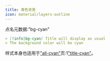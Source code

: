```yaml
---
title: 青色背景
icon: material/layers-outline
---
```


点名元数据:"bg-cyan"

```md
> [!info|bg-cyan] Title will display as usual
> The background color will be cyan
```

样式本身也适用于["all-cyan"](../combined-styling/page-5.md)页:1["title-cyan"](../title-styling/page-5.md)。